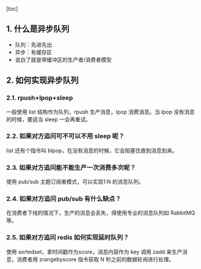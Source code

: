 [toc]
## 1. 什么是异步队列
- 队列：先进先出
- 异步：有缓存区
- 说白了就是带缓冲区的生产者/消费者模型
## 2. 如何实现异步队列
### 2.1. rpush+lpop+sleep

一般使用 list 结构作为队列，rpush 生产消息，lpop 消费消息。当 lpop 没有消息的时候，要适当 sleep 一会再重试。
### 2.2. 如果对方追问可不可以不用 sleep 呢？
list 还有个指令叫 blpop，在没有消息的时候，它会阻塞住直到消息到来。
### 2.3. 如果对方追问能不能生产一次消费多次呢？
使用 pub/sub 主题订阅者模式，可以实现1:N 的消息队列。

### 2.4. 如果对方追问 pub/sub 有什么缺点？
在消费者下线的情况下，生产的消息会丢失，得使用专业的消息队列如 RabbitMQ等。
### 2.5. 如果对方追问 redis 如何实现延时队列？
使用 sortedset，拿时间戳作为score，消息内容作为 key 调用 zadd 来生产消息，消费者用 zrangebyscore 指令获取 N 秒之前的数据轮询进行处理。
